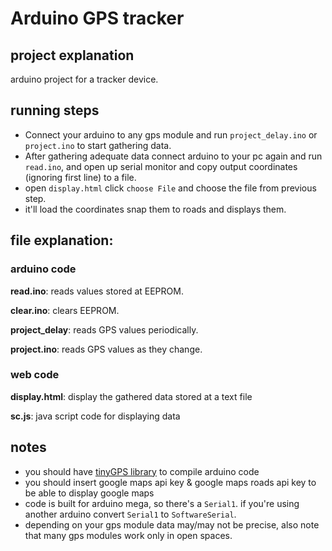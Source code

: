 # Arduino GPS tracker
## project explanation
arduino project for a tracker device.
## running steps
- Connect your arduino to any gps module and run `project_delay.ino` or `project.ino` to start gathering data.
- After gathering adequate data connect arduino to your pc again and run `read.ino`, and open up serial monitor and copy output coordinates (ignoring first line) to a file.
- open `display.html` click `choose File` and choose the file from previous step.
- it'll load the coordinates snap them to roads and displays them.

## file explanation:
### arduino code
__read.ino__: reads values stored at EEPROM.

__clear.ino__: clears EEPROM. 

__project_delay__: reads GPS values periodically.

__project.ino__: reads GPS values as they change.

### web code
__display.html__: display the gathered data stored at a text file

__sc.js__: java script code for displaying data


## notes
- you should have [tinyGPS library](https://github.com/mikalhart/TinyGPS) to compile arduino code
- you should insert google maps api key & google maps roads api key to be able to display google maps
- code is built for arduino mega, so there's a `Serial1`. if you're using another arduino convert `Serial1` to `SoftwareSerial`.
- depending on your gps module data may/may not be precise, also note that many gps modules work only in open spaces.

